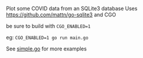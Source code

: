 Plot some COVID data from an SQLite3 database
Uses https://github.com/mattn/go-sqlite3 and CGO

be sure to build with `CGO_ENABLED=1`

eg:
`CGO_ENABLED=1 go run main.go`

See [simple.go](https://github.com/mattn/go-sqlite3/blob/master/_example/simple/simple.go) for more examples